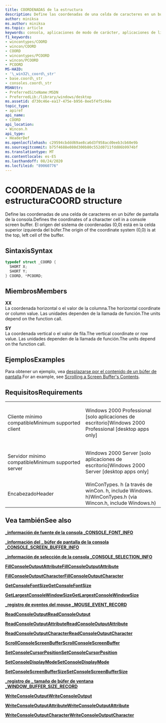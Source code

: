 ```yaml
---
title: COORDENADAS de la estructura
description: Define las coordenadas de una celda de caracteres en un búfer de pantalla de la consola.
author: miniksa
ms.author: miniksa
ms.topic: article
keywords: consola, aplicaciones de modo de carácter, aplicaciones de línea de comandos, aplicaciones de terminal, API de consola
f1_keywords:
- wincontypes/COORD
- wincon/COORD
- COORD
- wincontypes/PCOORD
- wincon/PCOORD
- PCOORD
MS-HAID:
- '\_win32\_coord\_str'
- base.coord\_str
- consoles.coord\_str
MSHAttr:
- PreferredSiteName:MSDN
- PreferredLib:/library/windows/desktop
ms.assetid: d730c46e-ea17-475e-b956-8ee5f4f5c04e
topic_type:
- apiref
api_name:
- COORD
api_location:
- Wincon.h
api_type:
- HeaderDef
ms.openlocfilehash: c29594cbddd69ae8ca6d3f958acd0eeb3cb60e9b
ms.sourcegitcommit: b75f4688e080d300b80c552d0711fdd86b9974bf
ms.translationtype: MT
ms.contentlocale: es-ES
ms.lasthandoff: 08/24/2020
ms.locfileid: "89060776"
---
```

# <a name="coord-structure"></a><span data-ttu-id="0855f-104">COORDENADAS de la estructura</span><span class="sxs-lookup"><span data-stu-id="0855f-104">COORD structure</span></span>


<span data-ttu-id="0855f-105">Define las coordenadas de una celda de caracteres en un búfer de pantalla de la consola.</span><span class="sxs-lookup"><span data-stu-id="0855f-105">Defines the coordinates of a character cell in a console screen buffer.</span></span> <span data-ttu-id="0855f-106">El origen del sistema de coordenadas (0,0) está en la celda superior izquierda del búfer.</span><span class="sxs-lookup"><span data-stu-id="0855f-106">The origin of the coordinate system (0,0) is at the top, left cell of the buffer.</span></span>

<a name="syntax"></a><span data-ttu-id="0855f-107">Sintaxis</span><span class="sxs-lookup"><span data-stu-id="0855f-107">Syntax</span></span>
------

```C
typedef struct _COORD {
  SHORT X;
  SHORT Y;
} COORD, *PCOORD;
```

<a name="members"></a><span data-ttu-id="0855f-108">Miembros</span><span class="sxs-lookup"><span data-stu-id="0855f-108">Members</span></span>
-------

<span data-ttu-id="0855f-109">**X**</span><span class="sxs-lookup"><span data-stu-id="0855f-109">**X**</span></span>  
<span data-ttu-id="0855f-110">La coordenada horizontal o el valor de la columna.</span><span class="sxs-lookup"><span data-stu-id="0855f-110">The horizontal coordinate or column value.</span></span> <span data-ttu-id="0855f-111">Las unidades dependen de la llamada de función.</span><span class="sxs-lookup"><span data-stu-id="0855f-111">The units depend on the function call.</span></span>

<span data-ttu-id="0855f-112">**S**</span><span class="sxs-lookup"><span data-stu-id="0855f-112">**Y**</span></span>  
<span data-ttu-id="0855f-113">La coordenada vertical o el valor de fila.</span><span class="sxs-lookup"><span data-stu-id="0855f-113">The vertical coordinate or row value.</span></span> <span data-ttu-id="0855f-114">Las unidades dependen de la llamada de función.</span><span class="sxs-lookup"><span data-stu-id="0855f-114">The units depend on the function call.</span></span>

<a name="examples"></a><span data-ttu-id="0855f-115">Ejemplos</span><span class="sxs-lookup"><span data-stu-id="0855f-115">Examples</span></span>
--------

<span data-ttu-id="0855f-116">Para obtener un ejemplo, vea [desplazarse por el contenido de un búfer de pantalla](scrolling-a-screen-buffer-s-contents.md).</span><span class="sxs-lookup"><span data-stu-id="0855f-116">For an example, see [Scrolling a Screen Buffer's Contents](scrolling-a-screen-buffer-s-contents.md).</span></span>

<a name="requirements"></a><span data-ttu-id="0855f-117">Requisitos</span><span class="sxs-lookup"><span data-stu-id="0855f-117">Requirements</span></span>
------------

<table>
<colgroup>
<col width="50%" />
<col width="50%" />
</colgroup>
<tbody>
<tr class="odd">
<td><p><span data-ttu-id="0855f-118">Cliente mínimo compatible</span><span class="sxs-lookup"><span data-stu-id="0855f-118">Minimum supported client</span></span></p></td>
<td><p><span data-ttu-id="0855f-119">Windows 2000 Professional [solo aplicaciones de escritorio]</span><span class="sxs-lookup"><span data-stu-id="0855f-119">Windows 2000 Professional [desktop apps only]</span></span></p></td>
</tr>
<tr class="even">
<td><p><span data-ttu-id="0855f-120">Servidor mínimo compatible</span><span class="sxs-lookup"><span data-stu-id="0855f-120">Minimum supported server</span></span></p></td>
<td><p><span data-ttu-id="0855f-121">Windows 2000 Server [solo aplicaciones de escritorio]</span><span class="sxs-lookup"><span data-stu-id="0855f-121">Windows 2000 Server [desktop apps only]</span></span></p></td>
</tr>
<tr class="odd">
<td><p><span data-ttu-id="0855f-122">Encabezado</span><span class="sxs-lookup"><span data-stu-id="0855f-122">Header</span></span></p></td>
<td><span data-ttu-id="0855f-123">WinConTypes. h (a través de winCon. h, include Windows. h)</span><span class="sxs-lookup"><span data-stu-id="0855f-123">WinConTypes.h (via Wincon.h, include Windows.h)</span></span></td>
</tr>
</tbody>
</table>

## <a name="span-idsee_alsospansee-also"></a><span data-ttu-id="0855f-124"><span id="see_also"></span>Vea también</span><span class="sxs-lookup"><span data-stu-id="0855f-124"><span id="see_also"></span>See also</span></span>


[<span data-ttu-id="0855f-125">**\_información de fuente de la consola \_**</span><span class="sxs-lookup"><span data-stu-id="0855f-125">**CONSOLE\_FONT\_INFO**</span></span>](console-font-info-str.md)

[<span data-ttu-id="0855f-126">**\_información del \_ búfer de pantalla de la consola \_**</span><span class="sxs-lookup"><span data-stu-id="0855f-126">**CONSOLE\_SCREEN\_BUFFER\_INFO**</span></span>](console-screen-buffer-info-str.md)

[<span data-ttu-id="0855f-127">**\_información de selección de la consola \_**</span><span class="sxs-lookup"><span data-stu-id="0855f-127">**CONSOLE\_SELECTION\_INFO**</span></span>](console-selection-info-str.md)

[<span data-ttu-id="0855f-128">**FillConsoleOutputAttribute**</span><span class="sxs-lookup"><span data-stu-id="0855f-128">**FillConsoleOutputAttribute**</span></span>](fillconsoleoutputattribute.md)

[<span data-ttu-id="0855f-129">**FillConsoleOutputCharacter**</span><span class="sxs-lookup"><span data-stu-id="0855f-129">**FillConsoleOutputCharacter**</span></span>](fillconsoleoutputcharacter.md)

[<span data-ttu-id="0855f-130">**GetConsoleFontSize**</span><span class="sxs-lookup"><span data-stu-id="0855f-130">**GetConsoleFontSize**</span></span>](getconsolefontsize.md)

[<span data-ttu-id="0855f-131">**GetLargestConsoleWindowSize**</span><span class="sxs-lookup"><span data-stu-id="0855f-131">**GetLargestConsoleWindowSize**</span></span>](getlargestconsolewindowsize.md)

[<span data-ttu-id="0855f-132">**\_registro de eventos del mouse \_**</span><span class="sxs-lookup"><span data-stu-id="0855f-132">**MOUSE\_EVENT\_RECORD**</span></span>](mouse-event-record-str.md)

[<span data-ttu-id="0855f-133">**ReadConsoleOutput**</span><span class="sxs-lookup"><span data-stu-id="0855f-133">**ReadConsoleOutput**</span></span>](readconsoleoutput.md)

[<span data-ttu-id="0855f-134">**ReadConsoleOutputAttribute**</span><span class="sxs-lookup"><span data-stu-id="0855f-134">**ReadConsoleOutputAttribute**</span></span>](readconsoleoutputattribute.md)

[<span data-ttu-id="0855f-135">**ReadConsoleOutputCharacter**</span><span class="sxs-lookup"><span data-stu-id="0855f-135">**ReadConsoleOutputCharacter**</span></span>](readconsoleoutputcharacter.md)

[<span data-ttu-id="0855f-136">**ScrollConsoleScreenBuffer**</span><span class="sxs-lookup"><span data-stu-id="0855f-136">**ScrollConsoleScreenBuffer**</span></span>](scrollconsolescreenbuffer.md)

[<span data-ttu-id="0855f-137">**SetConsoleCursorPosition**</span><span class="sxs-lookup"><span data-stu-id="0855f-137">**SetConsoleCursorPosition**</span></span>](setconsolecursorposition.md)

[<span data-ttu-id="0855f-138">**SetConsoleDisplayMode**</span><span class="sxs-lookup"><span data-stu-id="0855f-138">**SetConsoleDisplayMode**</span></span>](setconsoledisplaymode.md)

[<span data-ttu-id="0855f-139">**SetConsoleScreenBufferSize**</span><span class="sxs-lookup"><span data-stu-id="0855f-139">**SetConsoleScreenBufferSize**</span></span>](setconsolescreenbuffersize.md)

[<span data-ttu-id="0855f-140">**\_registro de \_ tamaño de búfer de ventana \_**</span><span class="sxs-lookup"><span data-stu-id="0855f-140">**WINDOW\_BUFFER\_SIZE\_RECORD**</span></span>](window-buffer-size-record-str.md)

[<span data-ttu-id="0855f-141">**WriteConsoleOutput**</span><span class="sxs-lookup"><span data-stu-id="0855f-141">**WriteConsoleOutput**</span></span>](writeconsoleoutput.md)

[<span data-ttu-id="0855f-142">**WriteConsoleOutputAttribute**</span><span class="sxs-lookup"><span data-stu-id="0855f-142">**WriteConsoleOutputAttribute**</span></span>](writeconsoleoutputattribute.md)

[<span data-ttu-id="0855f-143">**WriteConsoleOutputCharacter**</span><span class="sxs-lookup"><span data-stu-id="0855f-143">**WriteConsoleOutputCharacter**</span></span>](writeconsoleoutputcharacter.md)

 

 




